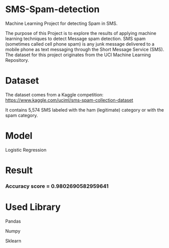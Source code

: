 # SMS-Spam-detection
Machine Learning  Project for detecting Spam in SMS.

The purpose of this Project is to explore the results of applying machine learning techniques to detect Message spam detection. SMS spam (sometimes called cell phone spam) is any junk message delivered to a mobile phone as text messaging through the Short Message Service (SMS). The dataset for this project originates from the UCI Machine Learning Repository.

# Dataset
The dataset comes from a Kaggle competition: https://www.kaggle.com/uciml/sms-spam-collection-dataset

It contains 5,574 SMS labeled with the ham (legitimate) category or with the spam category.

# Model
Logistic Regression

# Result
### Accuracy score = 0.9802690582959641

# Used Library

Pandas

Numpy

Sklearn
